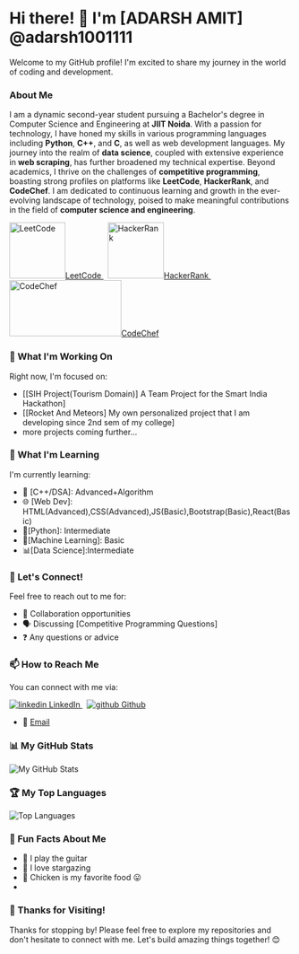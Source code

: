# Hi there! 👋 I'm [ADARSH AMIT] @adarsh1001111

Welcome to my GitHub profile! I'm excited to share my journey in the world of coding and development. 

### About Me

I am a dynamic second-year student pursuing a Bachelor's degree in Computer Science and Engineering at **JIIT Noida**. With a passion for technology, I have honed my skills in various programming languages including **Python**, **C++**, and **C**, as well as web development languages. My journey into the realm of **data science**, coupled with extensive experience in **web scraping**, has further broadened my technical expertise. Beyond academics, I thrive on the challenges of **competitive programming**, boasting strong profiles on platforms like **LeetCode**, **HackerRank**, and **CodeChef**. I am dedicated to continuous learning and growth in the ever-evolving landscape of technology, poised to make meaningful contributions in the field of **computer science and engineering**. 

<p>
  <a href="https://leetcode.com/adarsh1001111/" rel="nofollow noreferrer">
    <img src="https://upload.wikimedia.org/wikipedia/commons/1/19/LeetCode_logo_black.png" alt="LeetCode" width="100" height="100">LeetCode
  </a> &nbsp; 
  <a href="https://www.hackerrank.com/profile/adarsh_amit1001" rel="nofollow noreferrer">
    <img src="https://upload.wikimedia.org/wikipedia/commons/thumb/4/40/HackerRank_Icon-1000px.png/800px-HackerRank_Icon-1000px.png" alt="HackerRank" width="100" height="100">HackerRank
  </a> &nbsp;
  <a href="https://www.codechef.com/users/adarshamit1001" rel="nofollow noreferrer">
    <img src="https://cdn.codechef.com/sites/all/themes/abessive/cc-logo.png" alt="CodeChef" width="200" height="100">CodeChef
  </a>
</p>


### 🚀 What I'm Working On
Right now, I'm focused on:

- [[SIH Project(Tourism Domain)] A Team Project for the Smart India Hackathon]
- [[Rocket And Meteors] My own personalized project that I am developing since 2nd sem of my college]
- more projects coming further...

### 🌱 What I'm Learning
I'm currently learning:

- 🚀 [C++/DSA]: Advanced+Algorithm
- 🌐 [Web Dev]: HTML(Advanced),CSS(Advanced),JS(Basic),Bootstrap(Basic),React(Basic)
- 🐍[Python]: Intermediate 
- 🤖[Machine Learning]: Basic
- 📊[Data Science]:Intermediate

### 🤝 Let's Connect!
Feel free to reach out to me for:

- 🤝 Collaboration opportunities
- 🗣 Discussing [Competitive Programming Questions]
- ❓ Any questions or advice

### 📫 How to Reach Me
You can connect with me via:
<p>
  <a href="https://www.linkedin.com/in/adarsh-amit-1001code" rel="nofollow noreferrer">
    <img src="https://i.stack.imgur.com/gVE0j.png" alt="linkedin"> LinkedIn
  </a> &nbsp; 
  <a href="https://github.com/adarsh1001111" rel="nofollow noreferrer">
    <img src="https://i.stack.imgur.com/tskMh.png" alt="github"> Github
  </a>
</p>

- 📧 [Email](mailto:adarsh.amit2003@gmail.com)
  


### 📊 My GitHub Stats
![My GitHub Stats](https://github-readme-stats.vercel.app/api?username=adarsh1001111&show_icons=true&theme=radical)

### 🏆 My Top Languages
![Top Languages](https://github-readme-stats.vercel.app/api/top-langs/?username=adarsh1001111&layout=compact)

### 🎉 Fun Facts About Me
- 🎸 I play the guitar
- 🌟 I love stargazing
- 🍗 Chicken is my favorite food 😛
- 
### 🙏 Thanks for Visiting!
Thanks for stopping by! Please feel free to explore my repositories and don't hesitate to connect with me. Let's build amazing things together! 😊
